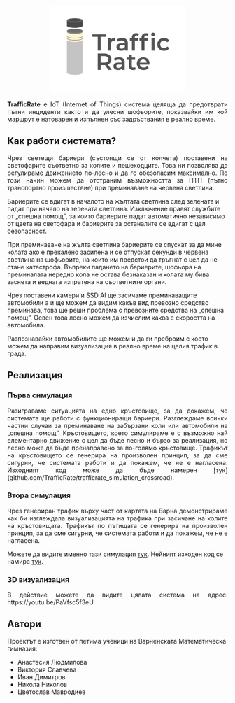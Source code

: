 <p align="center">
  <img height="200" src="https://github.com/TrafficRate/trafficrate_simulation_crossroad/raw/main/Resources/TrafficRate_Logo.png"/>
</p>

<p align="justify">
<strong>TrafficRate</strong> е IoT (Internet of Things) система целяща да предотврати пътни инциденти както и да улесни шофьорите, показвайки им кой маршрут е натоварен и изпълнен със задръствания в реално време. 
</p>

## Как работи системата?

<p align="justify">
Чрез светещи бариери (състоящи се от колчета) поставени на светофарите съответно за колите и пешеходците. Това ни позволява да регулираме движението по-лесно и да го обезопасим максимално. По този начин можем да отстраним възможността за ПТП (пътно транспортно произшествие) при преминаване на червена светлина.

Бариерите се вдигат в началото на жълтата светлина след зелената и падат при начало на зелената светлина. Изключение правят службите от „спешна помощ“, за които бариерите падат автоматично независимо от цвета на светофара и бариерите за останалите се вдигат с цел безопасност.

При преминаване на жълта светлина бариерите се спускат за да мине колата ако е прекалено засилена и се отпускат секунди в червена светлина на шофьорите, на които им предстои да тръгнат с цел да не стане катастрофа. Въпреки падането на бариерите, шофьора на преминалата нередно кола не остава безнаказан и колата му бива заснета и веднага изпратена на съответните органи.

Чрез поставени камери и SSD AI ще засичаме преминаващите автомобили а и ще можем да видим какъв вид превозно средство преминава, това ще реши проблема с превозните средства на „спешна помощ“. Освен това лесно можем да изчислим каква е скоростта на автомобила. 

Разпознавайки автомобилите ще можем и да ги преброим с което можем да направим визуализация в реално време на целия трафик в града.
</p>

## Реализация

### Първа симулация
<p align="justify">
Разиграваме ситуацията на едно кръстовище, за да докажем, че системата ще работи с функциониращи бариери. Разглеждаме всички частни случаи за преминаване на забързани коли или автомобили на „спешна помощ“. Кръстовището, което симулираме е с възможно най елементарно движение с цел да бъде лесно и бързо  за реализация, но лесно може да бъде пренаправено за по-голямо кръстовище. Трафикът на кръстовището се генерира на произволен принцип, за да сме сигурни, че системата работи и да покажем, че не е нагласена.
Изходният код може да бъде намерен [тук](github.com/TrafficRate/trafficrate_simulation_crossroad).
</p>

### Втора симулация
<p align="justify">
Чрез генериран трафик върху част от картата на Варна демонстрираме как би изглеждала визуализацията на трафика при засичане на колите на кръстовищата. Трафикът по пътищата се генерира на произволен принцип, за да сме сигурни, че системата работи и да покажем, че не е нагласена.

Можете да видите именно тази симулация [тук](https://htmlpreview.github.io/?https://raw.githubusercontent.com/TrafficRate/trafficrate_simulation_highlighted_map/d3f0224e0b4f9d2feed6ee696d91e0d06b6ab258/TrafficRate_Simulation2.html).
Нейният изходен код се намира [тук](https://github.com/TrafficRate/trafficrate_simulation_highlighted_map).
</p>

### 3D визуализация
<p align="justify">
В действие можете да видите цялата система на адрес: https://youtu.be/PaVfsc5f3eU.
</p>

## Автори
Проектът е изготвен от петима ученици на Варненската Математическа гимназия:
- Анастасия Людмилова
- Виктория Славчева
- Иван Димитров
- Никола Николов
- Цветослав Мавродиев
